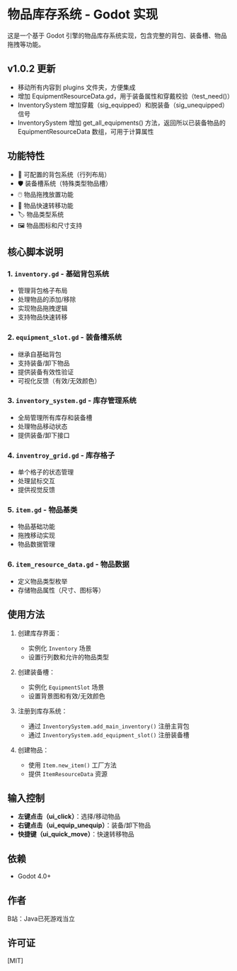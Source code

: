 # 物品库存系统 - Godot 实现

这是一个基于 Godot 引擎的物品库存系统实现，包含完整的背包、装备槽、物品拖拽等功能。

## v1.0.2 更新
- 移动所有内容到 plugins 文件夹，方便集成
- 增加 EquipmentResourceData.gd，用于装备属性和穿戴校验（test_need()）
- InventorySystem 增加穿戴（sig_equipped）和脱装备（sig_unequipped）信号
- InventorySystem 增加 get_all_equipments() 方法，返回所以已装备物品的 EquipmentResourceData 数组，可用于计算属性

## 功能特性

- 🎒 可配置的背包系统（行列布局）
- 🛡️ 装备槽系统（特殊类型物品槽）
- 🖱️ 物品拖拽放置功能
- 🔄 物品快速转移功能
- 🏷️ 物品类型系统
- 🖼️ 物品图标和尺寸支持

## 核心脚本说明

### 1. `inventory.gd` - 基础背包系统
- 管理背包格子布局
- 处理物品的添加/移除
- 实现物品拖拽逻辑
- 支持物品快速转移

### 2. `equipment_slot.gd` - 装备槽系统
- 继承自基础背包
- 支持装备/卸下物品
- 提供装备有效性验证
- 可视化反馈（有效/无效颜色）

### 3. `inventory_system.gd` - 库存管理系统
- 全局管理所有库存和装备槽
- 处理物品移动状态
- 提供装备/卸下接口

### 4. `inventroy_grid.gd` - 库存格子
- 单个格子的状态管理
- 处理鼠标交互
- 提供视觉反馈

### 5. `item.gd` - 物品基类
- 物品基础功能
- 拖拽移动实现
- 物品数据管理

### 6. `item_resource_data.gd` - 物品数据
- 定义物品类型枚举
- 存储物品属性（尺寸、图标等）

## 使用方法

1. 创建库存界面：
   - 实例化 `Inventory` 场景
   - 设置行列数和允许的物品类型

2. 创建装备槽：
   - 实例化 `EquipmentSlot` 场景
   - 设置背景图和有效/无效颜色

3. 注册到库存系统：
   - 通过 `InventorySystem.add_main_inventory()` 注册主背包
   - 通过 `InventorySystem.add_equipment_slot()` 注册装备槽

4. 创建物品：
   - 使用 `Item.new_item()` 工厂方法
   - 提供 `ItemResourceData` 资源

## 输入控制

- **左键点击（ui_click）**：选择/移动物品
- **右键点击（ui_equip_unequip）**：装备/卸下物品
- **快捷键（ui_quick_move）**：快速转移物品

## 依赖

- Godot 4.0+

## 作者

B站：Java已死游戏当立

## 许可证

[MIT]
